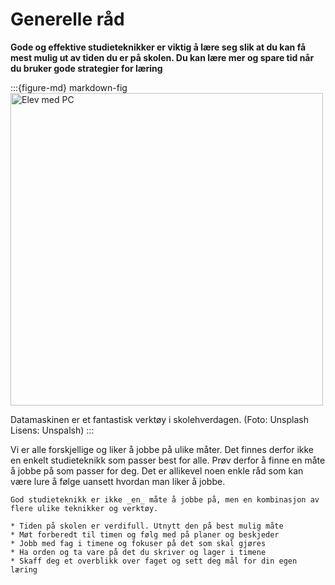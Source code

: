 # Generelle råd
 **Gode og effektive studieteknikker er viktig å lære seg slik at du kan få mest mulig ut av tiden du er på skolen. Du kan lære mer og spare tid når du bruker gode strategier for læring**

:::{figure-md} markdown-fig
<img src="./media/studieteknikk.jpeg" alt="Elev med PC" width="500px">

Datamaskinen er et fantastisk verktøy i skolehverdagen. (Foto: Unsplash Lisens: Unspalsh)
:::

Vi er alle forskjellige og liker å jobbe på ulike måter. Det finnes derfor ikke en enkelt studieteknikk som passer best for alle. Prøv derfor å finne en måte å jobbe på som passer for deg. Det er allikevel noen enkle råd som kan være lure å følge uansett hvordan man liker å jobbe.

```{admonition} Noen tips
God studieteknikk er ikke _en_ måte å jobbe på, men en kombinasjon av flere ulike teknikker og verktøy.

* Tiden på skolen er verdifull. Utnytt den på best mulig måte
* Møt forberedt til timen og følg med på planer og beskjeder
* Jobb med fag i timene og fokuser på det som skal gjøres
* Ha orden og ta vare på det du skriver og lager i timene
* Skaff deg et overblikk over faget og sett deg mål for din egen læring
```


